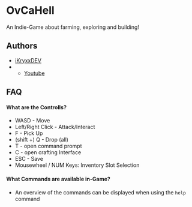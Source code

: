 # OvCaHell

An Indie-Game about farming, exploring and building!


## Authors

-  [iKryxxDEV](https://www.github.com/ikryxx) 
- - [Youtube](https://www.youtube.com/channel/UCFr5SwZik5f8Mh02uhiGybQ)
  


## FAQ

#### What are the Controlls?

- WASD - Move
- Left/Right Click - Attack/Interact
- F - Pick Up
- (shift +) Q - Drop (all)
- T - open command prompt
- C - open crafting Interface
- ESC - Save
- Mousewheel / NUM Keys: Inventory Slot Selection


#### What Commands are available in-Game?

- An overview of the commands can be displayed when using the `help` command
